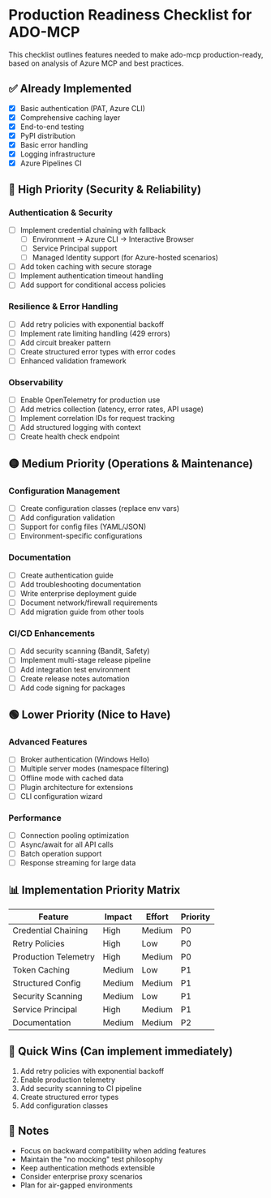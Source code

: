 # Production Readiness Checklist for ADO-MCP

This checklist outlines features needed to make ado-mcp production-ready, based on analysis of Azure MCP and best practices.

## ✅ Already Implemented
- [x] Basic authentication (PAT, Azure CLI)
- [x] Comprehensive caching layer
- [x] End-to-end testing
- [x] PyPI distribution
- [x] Basic error handling
- [x] Logging infrastructure
- [x] Azure Pipelines CI

## 🔴 High Priority (Security & Reliability)

### Authentication & Security
- [ ] Implement credential chaining with fallback
  - [ ] Environment → Azure CLI → Interactive Browser
  - [ ] Service Principal support
  - [ ] Managed Identity support (for Azure-hosted scenarios)
- [ ] Add token caching with secure storage
- [ ] Implement authentication timeout handling
- [ ] Add support for conditional access policies

### Resilience & Error Handling
- [ ] Add retry policies with exponential backoff
- [ ] Implement rate limiting handling (429 errors)
- [ ] Add circuit breaker pattern
- [ ] Create structured error types with error codes
- [ ] Enhanced validation framework

### Observability
- [ ] Enable OpenTelemetry for production use
- [ ] Add metrics collection (latency, error rates, API usage)
- [ ] Implement correlation IDs for request tracking
- [ ] Add structured logging with context
- [ ] Create health check endpoint

## 🟡 Medium Priority (Operations & Maintenance)

### Configuration Management
- [ ] Create configuration classes (replace env vars)
- [ ] Add configuration validation
- [ ] Support for config files (YAML/JSON)
- [ ] Environment-specific configurations

### Documentation
- [ ] Create authentication guide
- [ ] Add troubleshooting documentation
- [ ] Write enterprise deployment guide
- [ ] Document network/firewall requirements
- [ ] Add migration guide from other tools

### CI/CD Enhancements
- [ ] Add security scanning (Bandit, Safety)
- [ ] Implement multi-stage release pipeline
- [ ] Add integration test environment
- [ ] Create release notes automation
- [ ] Add code signing for packages

## 🟢 Lower Priority (Nice to Have)

### Advanced Features
- [ ] Broker authentication (Windows Hello)
- [ ] Multiple server modes (namespace filtering)
- [ ] Offline mode with cached data
- [ ] Plugin architecture for extensions
- [ ] CLI configuration wizard

### Performance
- [ ] Connection pooling optimization
- [ ] Async/await for all API calls
- [ ] Batch operation support
- [ ] Response streaming for large data

## 📊 Implementation Priority Matrix

| Feature | Impact | Effort | Priority |
|---------|--------|--------|----------|
| Credential Chaining | High | Medium | P0 |
| Retry Policies | High | Low | P0 |
| Production Telemetry | High | Medium | P0 |
| Token Caching | Medium | Low | P1 |
| Structured Config | Medium | Medium | P1 |
| Security Scanning | Medium | Low | P1 |
| Service Principal | High | Medium | P1 |
| Documentation | Medium | Medium | P2 |

## 🚀 Quick Wins (Can implement immediately)
1. Add retry policies with exponential backoff
2. Enable production telemetry
3. Add security scanning to CI pipeline
4. Create structured error types
5. Add configuration classes

## 📝 Notes
- Focus on backward compatibility when adding features
- Maintain the "no mocking" test philosophy
- Keep authentication methods extensible
- Consider enterprise proxy scenarios
- Plan for air-gapped environments
